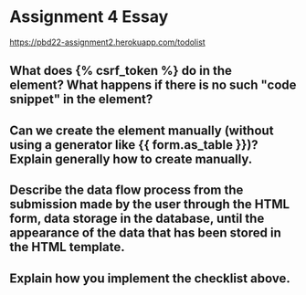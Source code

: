 # Assignment 4 Essay

https://pbd22-assignment2.herokuapp.com/todolist <br>

## What does {% csrf_token %} do in the <form> element? What happens if there is no such "code snippet" in the <form> element? 

## Can we create the <form> element manually (without using a generator like {{ form.as_table }})? Explain generally how to create <form> manually.

## Describe the data flow process from the submission made by the user through the HTML form, data storage in the database, until the appearance of the data that has been stored in the HTML template.

## Explain how you implement the checklist above.
